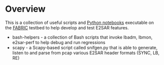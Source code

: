 # Overview

This is a collection of useful scripts and [Python notebooks](notebooks/) executable on the [FABRIC](https://portal.fabric-testbed.net) testbed to help develop and test E2SAR features.

- bash-helpers - a collection of Bash scripts that invoke lbadm, lbmon, e2sar-perf to help debug and run regressions
- scapy - a Scapy-based script called snifgen.py that is able to generate, listen to and parse from pcap various E2SAR header formats (SYNC, LB, RE)
